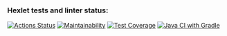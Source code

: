 ### Hexlet tests and linter status:
[![Actions Status](https://github.com/dimensi/java-project-lvl2/workflows/hexlet-check/badge.svg)](https://github.com/dimensi/java-project-lvl2/actions)
[![Maintainability](https://api.codeclimate.com/v1/badges/dd42e963e6fa329e3979/maintainability)](https://codeclimate.com/github/dimensi/java-project-lvl2/maintainability)
[![Test Coverage](https://api.codeclimate.com/v1/badges/dd42e963e6fa329e3979/test_coverage)](https://codeclimate.com/github/dimensi/java-project-lvl2/test_coverage)
[![Java CI with Gradle](https://github.com/dimensi/java-project-lvl2/actions/workflows/build-java.yml/badge.svg)](https://github.com/dimensi/java-project-lvl2/actions/workflows/build-java.yml)